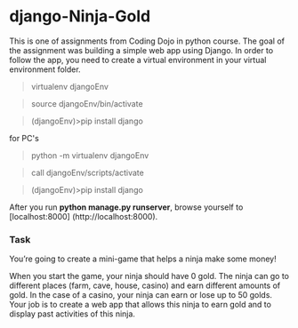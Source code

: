 # django-Ninja-Gold

This is one of assignments from Coding Dojo in python course. The goal of the assignment was building a simple web app using Django. In order to follow the app, you need to create a virtual environment in your virtual environment folder.
> virtualenv djangoEnv

> source djangoEnv/bin/activate

> (djangoEnv)>pip install django

for PC's
> python -m virtualenv djangoEnv

> call djangoEnv/scripts/activate

> (djangoEnv)>pip install django

After you run **python manage.py runserver**, browse yourself to [localhost:8000] (http://localhost:8000).

### Task

You’re going to create a mini-game that helps a ninja make some money!

When you start the game, your ninja should have 0 gold. The ninja can go to different places (farm, cave, house, casino) and earn different amounts of gold. In the case of a casino, your ninja can earn or lose up to 50 golds. Your job is to create a web app that allows this ninja to earn gold and to display past activities of this ninja.
